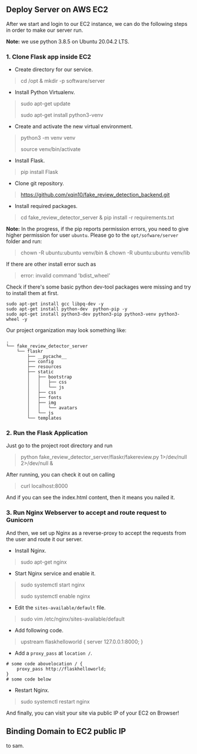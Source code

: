 ## Deploy Server on AWS EC2

After we start and login to our EC2 instance, we can do the following steps in order to make our server run.

**Note:** we use python 3.8.5 on Ubuntu 20.04.2 LTS.

### 1. Clone Flask app inside EC2

- Create directory for our service.

> cd /opt & mkdir -p software/server

- Install Python Virtualenv.

> sudo apt-get update
>
> sudo apt-get install python3-venv

- Create and activate the new virtual environment.

> python3 -m venv venv
>
> source venv/bin/activate

- Install Flask.

> pip install Flask

- Clone git repository.

> https://github.com/xqin10/fake_review_detection_backend.git

- Install required packages.

> cd fake_review_detector_server & pip install -r requirements.txt

**Note:** In the progress, if the pip reports permission errors, you need to give higher permission for user `ubuntu`. Please go to the `opt/sofware/server` folder and run:

>chown -R ubuntu:ubuntu venv/bin & chown -R ubuntu:ubuntu venv/lib

If there are other install error such as 

> error: invalid command 'bdist_wheel'

Check if there's some basic python dev-tool packages were missing and try to install them at first.

```
sudo apt-get install gcc libpq-dev -y
sudo apt-get install python-dev  python-pip -y
sudo apt-get install python3-dev python3-pip python3-venv python3-wheel -y
```

Our project organization may look something like:

```
.
└── fake_review_detector_server
    └── flaskr
        ├── __pycache__
        ├── config
        ├── resources
        ├── static
        │   ├── bootstrap
        │   │   ├── css
        │   │   └── js
        │   ├── css
        │   ├── fonts
        │   ├── img
        │   │   └── avatars
        │   └── js
        └── templates
```



### 2. Run the Flask Application

Just go to the project root directory and run 

> python fake_review_detector_server/flaskr/fakereview.py 1>/dev/null 2>/dev/null &

After running, you can check it out on calling 

> curl localhost:8000

And if you can see the index.html content, then it means you nailed it.



### 3. Run Nginx Webserver to accept and route request to Gunicorn

And then, we set up Nginx as a reverse-proxy to accept the requests from the user and route it our server.

- Install Nginx.

> sudo apt-get nginx

- Start Nginx service and enable it.

> sudo systemctl start nginx
>
> sudo systemctl enable nginx

- Edit the `sites-available/default` file.

> sudo vim /etc/nginx/sites-available/default

- Add following code.

> upstream flaskhelloworld {
>     server 127.0.0.1:8000;
> }

- Add a `proxy_pass` at `location /`.

```
# some code abovelocation / {
    proxy_pass http://flaskhelloworld;
}
# some code below
```

- Restart Nginx.

> sudo systemctl restart nginx

And finally, you can visit your site via public IP of your EC2 on Browser!



## Binding Domain to EC2 public IP

to sam.

